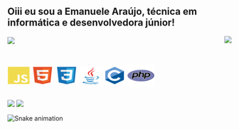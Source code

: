 ## Oiii eu sou a Emanuele Araújo, técnica em informática e desenvolvedora júnior!
<div>
  <a>
    <img align="center"  src="https://github-readme-stats.vercel.app/api?username=manuaraujo15&layout=compact&theme=radical" />
  </a>
  <a href="https://github.com/manuaraujo15/github-readme-stats">
    <img align="right" src="https://github-readme-stats.vercel.app/api/top-langs/?username=manuaraujo15&show_icons=true&theme=radical" />
  </a>
</div>

##

<div style="display: inline_block"><br>
  <img align="center" alt="Js" height="40" width="50" src="https://raw.githubusercontent.com/devicons/devicon/master/icons/javascript/javascript-plain.svg">
  <img align="center" alt="HTML" height="40" width="50" src="https://raw.githubusercontent.com/devicons/devicon/master/icons/html5/html5-original.svg">
  <img align="center" alt="CSS" height="40" width="50" src="https://raw.githubusercontent.com/devicons/devicon/master/icons/css3/css3-original.svg">
  <img align="center" alt="java" height="40" width="50" src="https://raw.githubusercontent.com/devicons/devicon/master/icons/java/java-original.svg">
  <img align="center" alt="c" height="40" width="50" src="https://raw.githubusercontent.com/devicons/devicon/master/icons/c/c-original.svg">
  <img align="center" alt="php" height="50" width="60" src="https://raw.githubusercontent.com/devicons/devicon/master/icons/php/php-original.svg">



</div>
 
  ##
 
<div> 
  <a href = "mailto:contatoemanuelearaujo@gmail.com"><img src="https://img.shields.io/badge/-Gmail-%23333?style=for-the-badge&logo=gmail&logoColor=white" target="_blank"></a>
  <a href="https://www.linkedin.com/in/emanuele-fernanda-ferraz-de-araújo/" target="_blank"><img src="https://img.shields.io/badge/-LinkedIn-%230077B5?style=for-the-badge&logo=linkedin&logoColor=white" target="_blank"></a> 
  
</div>

![Snake animation](https://github.com/manuaraujo15/manuaraujo15/dist/github-contribution-grid-snake.svg)

